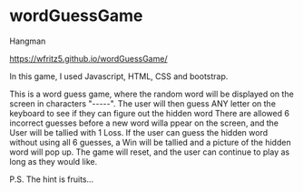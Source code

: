 # wordGuessGame
Hangman

https://wfritz5.github.io/wordGuessGame/

In this game, I used Javascript, HTML, CSS and bootstrap.

This is a word guess game, where the random word will be displayed on the screen in characters "-----".
The user will then guess ANY letter on the keyboard to see if they can figure out the hidden word
There are allowed 6 incorrect guesses before a new word willa ppear on the screen, and the User will be tallied with 1 Loss.
If the user can guess the hidden word without using all 6 guesses, a Win will be tallied and a picture of the hidden word will pop up.
The game will reset, and the user can continue to play as long as they would like.

P.S. The hint is fruits... 